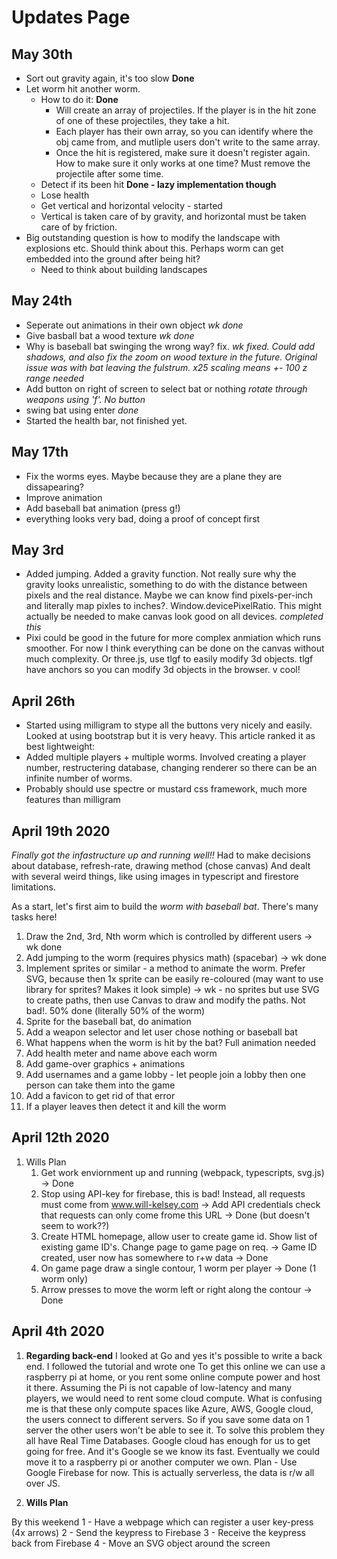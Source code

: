 # Updates Page

## May 30th

- Sort out gravity again, it's too slow **Done**
- Let worm hit another worm.
  - How to do it: **Done**
    - Will create an array of projectiles. If the player is in the hit zone of one of these projectiles, they take a hit.
    - Each player has their own array, so you can identify where the obj came from, and mutliple users don't write to the same array.
    - Once the hit is registered, make sure it doesn't register again. How to make sure it only works at one time? Must remove the projectile after some time.
  - Detect if its been hit **Done - lazy implementation though**
  - Lose health
  - Get vertical and horizontal velocity - started
  - Vertical is taken care of by gravity, and horizontal must be taken care of by friction.
- Big outstanding question is how to modify the landscape with explosions etc. Should think about this. Perhaps worm can get embedded into the ground after being hit?
  - Need to think about building landscapes

## May 24th

- Seperate out animations in their own object *wk done*
- Give basball bat a wood texture *wk done*
- Why is baseball bat swinging the wrong way? fix. *wk fixed. Could add shadows, and also fix the zoom on wood texture in the future. Original issue was with bat leaving the fulstrum. x25 scaling means +- 100 z range needed*
- Add button on right of screen to select bat or nothing *rotate through weapons using 'f'. No button*
- swing bat using enter *done*
- Started the health bar, not finished yet.

## May 17th

- Fix the worms eyes. Maybe because they are a plane they are dissapearing?
- Improve animation
- Add baseball bat animation (press g!)
- everything looks very bad, doing a proof of concept first

## May 3rd

- Added jumping. Added a gravity function. Not really sure why the gravity looks unrealistic, something to do with the distance between pixels and the real distance. Maybe we can know find pixels-per-inch and literally map pixles to inches?. Window.devicePixelRatio. This might actually be needed to make canvas look good on all devices. *completed this*
- Pixi could be good in the future for more complex anmiation which runs smoother. For now I think everything can be done on the canvas without much complexity. Or three.js, use tlgf to easily modify 3d objects. tlgf have anchors so you can modify 3d objects in the browser. v cool!

## April 26th

- Started using milligram to stype all the buttons very nicely and easily. Looked at using bootstrap but it is very heavy. This article ranked it as best lightweight: [](https://designmodo.com/frontend-web-dev-frameworks/)
- Added multiple players + multiple worms. Involved creating a player number, restructering database, changing renderer so there can be an infinite number of worms.
- Probably should use spectre or mustard css framework, much more features than milligram

## April 19th 2020

*Finally got the infastructure up and running well!!*
Had to make decisions about database, refresh-rate, drawing method (chose canvas)
And dealt with several weird things, like using images in typescript and firestore limitations.

As a start, let's first aim to build the *worm with baseball bat*. There's many tasks here!

1. Draw the 2nd, 3rd, Nth worm which is controlled by different users -> wk done
2. Add jumping to the worm (requires physics math) (spacebar) -> wk done
3. Implement sprites or similar - a method to animate the worm. Prefer SVG, because then 1x sprite can be easily re-coloured (may want to use library for sprites? Makes it look simple) -> wk - no sprites but use SVG to create paths, then use Canvas to draw and modify the paths. Not bad!. 50% done (literally 50% of the worm)
4. Sprite for the baseball bat, do animation
5. Add a weapon selector and let user chose nothing or baseball bat
6. What happens when the worm is hit by the bat? Full animation needed
7. Add health meter and name above each worm
8. Add game-over graphics + animations
9. Add usernames and a game lobby - let people join a lobby then one person can take them into the game
10. Add a favicon to get rid of that error
11. If a player leaves then detect it and kill the worm

## April 12th 2020

1. Wills Plan
   1. Get work enviornment up and running (webpack, typescripts, svg.js) -> Done
   2. Stop using API-key for firebase, this is bad! Instead, all requests must come from www.will-kelsey.com -> Add API credentials check that requests can only come frome this URL -> Done (but doesn't seem to work??)
   3. Create HTML homepage, allow user to create game id. Show list of existing game ID's. Change page to game page on req. -> Game ID created, user now has somewhere to r+w data -> Done
   4. On game page draw a single contour, 1 worm per player -> Done (1 worm only)
   5. Arrow presses to move the worm left or right along the contour -> Done

## April 4th 2020

1. **Regarding back-end**
I looked at Go and yes it's possible to write a back end. I followed the tutorial and wrote one To get this online we can use a raspberry pi at home, or you rent some online compute power and host it there.
Assuming the Pi is not capable of low-latency and many players, we would need to rent some cloud compute.
What is confusing me is that these only compute spaces like Azure, AWS, Google cloud, the users connect to different servers. So if you save some data on 1 server the other users won't be able to see it.
To solve this problem they all have Real Time Databases. Google cloud has enough for us to get going for free. And it's Google se we know its fast.
Eventually we could move it to a raspberry pi or another computer we own.
Plan - Use Google Firebase for now. This is actually serverless, the data is r/w all over JS.

2. **Wills Plan**

By this weekend
1 - Have a webpage which can register a user key-press (4x arrows)
2 - Send the keypress to Firebase
3 - Receive the keypress back from Firebase
4 - Move an SVG object around the screen
